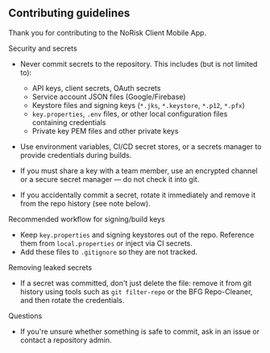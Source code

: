 ## Contributing guidelines

Thank you for contributing to the NoRisk Client Mobile App.

Security and secrets
- Never commit secrets to the repository. This includes (but is not limited to):
  - API keys, client secrets, OAuth secrets
  - Service account JSON files (Google/Firebase)
  - Keystore files and signing keys (`*.jks`, `*.keystore`, `*.p12`, `*.pfx`)
  - `key.properties`, `.env` files, or other local configuration files containing credentials
  - Private key PEM files and other private keys

- Use environment variables, CI/CD secret stores, or a secrets manager to provide credentials during builds.
- If you must share a key with a team member, use an encrypted channel or a secure secret manager — do not check it into git.
- If you accidentally commit a secret, rotate it immediately and remove it from the repo history (see note below).

Recommended workflow for signing/build keys
- Keep `key.properties` and signing keystores out of the repo. Reference them from `local.properties` or inject via CI secrets.
- Add these files to `.gitignore` so they are not tracked.

Removing leaked secrets
- If a secret was committed, don't just delete the file: remove it from git history using tools such as `git filter-repo` or the BFG Repo-Cleaner, and then rotate the credentials.

Questions
- If you're unsure whether something is safe to commit, ask in an issue or contact a repository admin.
